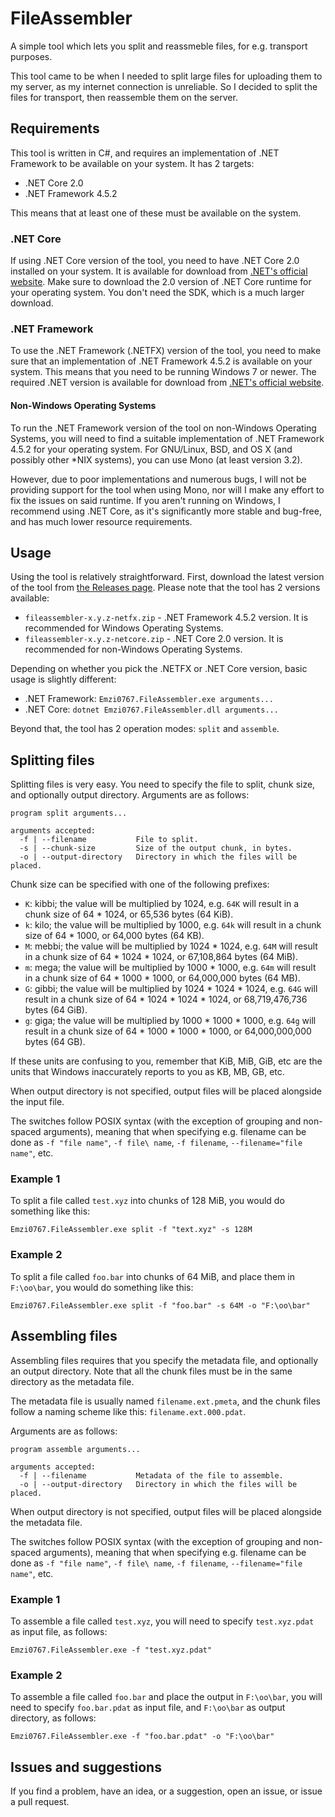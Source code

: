 # FileAssembler
A simple tool which lets you split and reassmeble files, for e.g. transport purposes.

This tool came to be when I needed to split large files for uploading them to my server, as my internet connection is 
unreliable. So I decided to split the files for transport, then reassemble them on the server.

## Requirements
This tool is written in C#, and requires an implementation of .NET Framework to be available on your system. It has 2 
targets:

- .NET Core 2.0
- .NET Framework 4.5.2

This means that at least one of these must be available on the system.

### .NET Core
If using .NET Core version of the tool, you need to have .NET Core 2.0 installed on your system. It is available for 
download from [.NET's official website](https://www.microsoft.com/net/download/windows). Make sure to download the 2.0 
version of .NET Core runtime for your operating system. You don't need the SDK, which is a much larger download.

### .NET Framework
To use the .NET Framework (.NETFX) version of the tool, you need to make sure that an implementation of .NET Framework 
4.5.2 is available on your system. This means that you need to be running Windows 7 or newer. The required .NET version 
is available for download from [.NET's official website](https://www.microsoft.com/net/download/thank-you/net471).

#### Non-Windows Operating Systems
To run the .NET Framework version of the tool on non-Windows Operating Systems, you will need to find a suitable 
implementation of .NET Framework 4.5.2 for your operating system. For GNU/Linux, BSD, and OS X (and possibly other 
\*NIX systems), you can use Mono (at least version 3.2).

However, due to poor implementations and numerous bugs, I will not be providing support for the tool when using Mono, 
nor will I make any effort to fix the issues on said runtime. If you aren't running on Windows, I recommend using .NET 
Core, as it's significantly more stable and bug-free, and has much lower resource requirements.

## Usage
Using the tool is relatively straightforward. First, download the latest version of the tool from 
[the Releases page](https://github.com/Emzi0767/FileAssembler/releases). Please note that the tool has 2 versions 
available:

- `fileassembler-x.y.z-netfx.zip` - .NET Framework 4.5.2 version. It is recommended for Windows Operating Systems.
- `fileassembler-x.y.z-netcore.zip` - .NET Core 2.0 version. It is recommended for non-Windows Operating Systems.

Depending on whether you pick the .NETFX or .NET Core version, basic usage is slightly different:

- .NET Framework: `Emzi0767.FileAssembler.exe arguments...`
- .NET Core: `dotnet Emzi0767.FileAssembler.dll arguments...`

Beyond that, the tool has 2 operation modes: `split` and `assemble`.

## Splitting files
Splitting files is very easy. You need to specify the file to split, chunk size, and optionally output directory. 
Arguments are as follows:

```
program split arguments...

arguments accepted:
  -f | --filename           File to split.
  -s | --chunk-size         Size of the output chunk, in bytes.
  -o | --output-directory   Directory in which the files will be placed.
```

Chunk size can be specified with one of the following prefixes:

- `K`: kibbi; the value will be multiplied by 1024, e.g. `64K` will result in a chunk size of 64 \* 1024, or 65,536 
  bytes (64 KiB).
- `k`: kilo; the value will be multiplied by 1000, e.g. `64k` will result in a chunk size of 64 \* 1000, or 64,000 
  bytes (64 KB).
- `M`: mebbi; the value will be multiplied by 1024 \* 1024, e.g. `64M` will result in a chunk size of 64 \* 1024 \* 
  1024, or 67,108,864 bytes (64 MiB).
- `m`: mega; the value will be multiplied by 1000 \* 1000, e.g. `64m` will result in a chunk size of 64 \* 1000 \* 
  1000, or 64,000,000 bytes (64 MB).
- `G`: gibbi; the value will be multiplied by 1024 \* 1024 \* 1024, e.g. `64G` will result in a chunk size of 64 \* 
  1024 \* 1024 \* 1024, or 68,719,476,736 bytes (64 GiB).
- `g`: giga; the value will be multiplied by 1000 \* 1000 \* 1000, e.g. `64g` will result in a chunk size of 64 \* 1000 
  \* 1000 \* 1000, or 64,000,000,000 bytes (64 GB).

If these units are confusing to you, remember that KiB, MiB, GiB, etc are the units that Windows inaccurately reports 
to you as KB, MB, GB, etc.

When output directory is not specified, output files will be placed alongside the input file.

The switches follow POSIX syntax (with the exception of grouping and non-spaced arguments), meaning that when 
specifying e.g. filename can be done as `-f "file name"`, `-f file\ name`, `-f filename`, `--filename="file name"`, 
etc.

### Example 1
To split a file called `test.xyz` into chunks of 128 MiB, you would do something like this:

`Emzi0767.FileAssembler.exe split -f "text.xyz" -s 128M`

### Example 2
To split a file called `foo.bar` into chunks of 64 MiB, and place them in `F:\oo\bar`, you would do something 
like this:

`Emzi0767.FileAssembler.exe split -f "foo.bar" -s 64M -o "F:\oo\bar"`

## Assembling files
Assembling files requires that you specify the metadata file, and optionally an output directory. Note that all the 
chunk files must be in the same directory as the metadata file.

The metadata file is usually named `filename.ext.pmeta`, and the chunk files follow a naming scheme like this: 
`filename.ext.000.pdat`.

Arguments are as follows:

```
program assemble arguments...

arguments accepted:
  -f | --filename           Metadata of the file to assemble.
  -o | --output-directory   Directory in which the files will be placed.
```

When output directory is not specified, output files will be placed alongside the metadata file.

The switches follow POSIX syntax (with the exception of grouping and non-spaced arguments), meaning that when 
specifying e.g. filename can be done as `-f "file name"`, `-f file\ name`, `-f filename`, `--filename="file name"`, 
etc.

### Example 1
To assemble a file called `test.xyz`, you will need to specify `test.xyz.pdat` as input file, as follows:

`Emzi0767.FileAssembler.exe -f "test.xyz.pdat"`

### Example 2
To assemble a file called `foo.bar` and place the output in `F:\oo\bar`, you will need to specify `foo.bar.pdat` as 
input file, and `F:\oo\bar` as output directory, as follows:

`Emzi0767.FileAssembler.exe -f "foo.bar.pdat" -o "F:\oo\bar"`

## Issues and suggestions
If you find a problem, have an idea, or a suggestion, open an issue, or issue a pull request.
